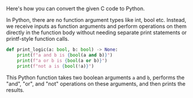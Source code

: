 Here's how you can convert the given C code to Python. 

In Python, there are no function argument types like int, bool etc. Instead, we receive inputs as function arguments and perform operations on them directly in the function body without needing separate print statements or printf-style function calls.

```python
def print_logic(a: bool, b: bool) -> None:
    print(f"a and b is {bool(a and b)}")
    print(f"a or b is {bool(a or b)}")
    print(f"not a is {bool(!a)}")
```

This Python function takes two boolean arguments `a` and `b`, performs the "and", "or", and "not" operations on these arguments, and then prints the results.
